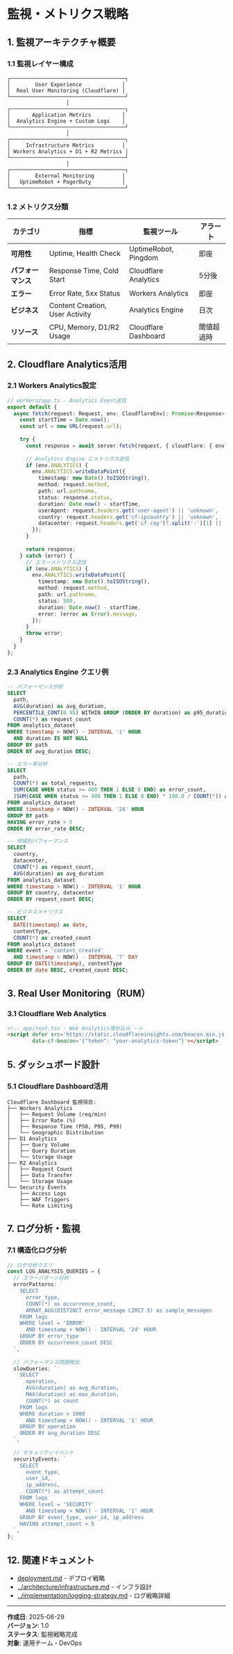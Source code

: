 # 監視・メトリクス戦略

## 1. 監視アーキテクチャ概要

### 1.1 監視レイヤー構成
```
┌─────────────────────────────────────┐
│        User Experience             │
│  Real User Monitoring (Cloudflare) │
└─────────────────────────────────────┘
                   │
┌─────────────────────────────────────┐
│       Application Metrics          │
│  Analytics Engine + Custom Logs    │
└─────────────────────────────────────┘
                   │
┌─────────────────────────────────────┐
│     Infrastructure Metrics         │
│ Workers Analytics + D1 + R2 Metrics │
└─────────────────────────────────────┘
                   │
┌─────────────────────────────────────┐
│        External Monitoring         │
│   UptimeRobot + PagerDuty          │
└─────────────────────────────────────┘
```

### 1.2 メトリクス分類
| カテゴリ | 指標 | 監視ツール | アラート |
|----------|------|------------|----------|
| **可用性** | Uptime, Health Check | UptimeRobot, Pingdom | 即座 |
| **パフォーマンス** | Response Time, Cold Start | Cloudflare Analytics | 5分後 |
| **エラー** | Error Rate, 5xx Status | Workers Analytics | 即座 |
| **ビジネス** | Content Creation, User Activity | Analytics Engine | 日次 |
| **リソース** | CPU, Memory, D1/R2 Usage | Cloudflare Dashboard | 閾値超過時 |

## 2. Cloudflare Analytics活用

### 2.1 Workers Analytics設定
```typescript
// workers/app.ts - Analytics Event送信
export default {
  async fetch(request: Request, env: CloudflareEnv): Promise<Response> {
    const startTime = Date.now();
    const url = new URL(request.url);
    
    try {
      const response = await server.fetch(request, { cloudflare: { env } });
      
      // Analytics Engine にメトリクス送信
      if (env.ANALYTICS) {
        env.ANALYTICS.writeDataPoint({
          timestamp: new Date().toISOString(),
          method: request.method,
          path: url.pathname,
          status: response.status,
          duration: Date.now() - startTime,
          userAgent: request.headers.get('user-agent') || 'unknown',
          country: request.headers.get('cf-ipcountry') || 'unknown',
          datacenter: request.headers.get('cf-ray')?.split('-')[1] || 'unknown',
        });
      }
      
      return response;
    } catch (error) {
      // エラーメトリクス送信
      if (env.ANALYTICS) {
        env.ANALYTICS.writeDataPoint({
          timestamp: new Date().toISOString(),
          method: request.method,
          path: url.pathname,
          status: 500,
          duration: Date.now() - startTime,
          error: (error as Error).message,
        });
      }
      throw error;
    }
  }
};
```

### 2.3 Analytics Engine クエリ例
```sql
-- パフォーマンス分析
SELECT 
  path,
  AVG(duration) as avg_duration,
  PERCENTILE_CONT(0.95) WITHIN GROUP (ORDER BY duration) as p95_duration,
  COUNT(*) as request_count
FROM analytics_dataset 
WHERE timestamp > NOW() - INTERVAL '1' HOUR
  AND duration IS NOT NULL
GROUP BY path
ORDER BY avg_duration DESC;

-- エラー率分析
SELECT 
  path,
  COUNT(*) as total_requests,
  SUM(CASE WHEN status >= 400 THEN 1 ELSE 0 END) as error_count,
  (SUM(CASE WHEN status >= 400 THEN 1 ELSE 0 END) * 100.0 / COUNT(*)) as error_rate
FROM analytics_dataset
WHERE timestamp > NOW() - INTERVAL '24' HOUR
GROUP BY path
HAVING error_rate > 5
ORDER BY error_rate DESC;

-- 地域別パフォーマンス
SELECT 
  country,
  datacenter,
  COUNT(*) as request_count,
  AVG(duration) as avg_duration
FROM analytics_dataset
WHERE timestamp > NOW() - INTERVAL '1' HOUR
GROUP BY country, datacenter
ORDER BY request_count DESC;

-- ビジネスメトリクス
SELECT 
  DATE(timestamp) as date,
  contentType,
  COUNT(*) as created_count
FROM analytics_dataset
WHERE event = 'content_created'
  AND timestamp > NOW() - INTERVAL '7' DAY
GROUP BY DATE(timestamp), contentType
ORDER BY date DESC, created_count DESC;
```

## 3. Real User Monitoring（RUM）

### 3.1 Cloudflare Web Analytics
```html
<!-- app/root.tsx - Web Analytics埋め込み -->
<script defer src='https://static.cloudflareinsights.com/beacon.min.js'
        data-cf-beacon='{"token": "your-analytics-token"}'></script>
```

## 5. ダッシュボード設計

### 5.1 Cloudflare Dashboard活用
```
Cloudflare Dashboard 監視項目:
├── Workers Analytics
│   ├── Request Volume (req/min)
│   ├── Error Rate (%)
│   ├── Response Time (P50, P95, P99)
│   └── Geographic Distribution
├── D1 Analytics  
│   ├── Query Volume
│   ├── Query Duration
│   └── Storage Usage
├── R2 Analytics
│   ├── Request Count
│   ├── Data Transfer
│   └── Storage Usage
└── Security Events
    ├── Access Logs
    ├── WAF Triggers
    └── Rate Limiting
```

## 7. ログ分析・監視

### 7.1 構造化ログ分析
```typescript
// ログ分析クエリ
const LOG_ANALYSIS_QUERIES = {
  // エラーパターン分析
  errorPatterns: `
    SELECT 
      error_type,
      COUNT(*) as occurrence_count,
      ARRAY_AGG(DISTINCT error_message LIMIT 5) as sample_messages
    FROM logs 
    WHERE level = 'ERROR' 
      AND timestamp > NOW() - INTERVAL '24' HOUR
    GROUP BY error_type
    ORDER BY occurrence_count DESC
  `,
  
  // パフォーマンス問題検出
  slowQueries: `
    SELECT 
      operation,
      AVG(duration) as avg_duration,
      MAX(duration) as max_duration,
      COUNT(*) as count
    FROM logs 
    WHERE duration > 1000 
      AND timestamp > NOW() - INTERVAL '1' HOUR
    GROUP BY operation
    ORDER BY avg_duration DESC
  `,
  
  // セキュリティイベント
  securityEvents: `
    SELECT 
      event_type,
      user_id,
      ip_address,
      COUNT(*) as attempt_count
    FROM logs 
    WHERE level = 'SECURITY' 
      AND timestamp > NOW() - INTERVAL '1' HOUR
    GROUP BY event_type, user_id, ip_address
    HAVING attempt_count > 5
  `,
};
```

## 12. 関連ドキュメント

- [deployment.md](deployment.md) - デプロイ戦略
- [../architecture/infrastructure.md](../architecture/infrastructure.md) - インフラ設計
- [../implementation/logging-strategy.md](../implementation/logging-strategy.md) - ログ戦略詳細

---

**作成日**: 2025-06-29  
**バージョン**: 1.0  
**ステータス**: 監視戦略完成  
**対象**: 運用チーム・DevOps
